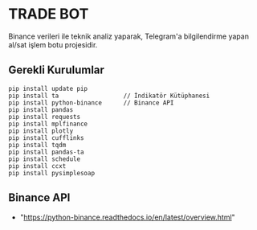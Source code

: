 # TRADE BOT
Binance verileri ile teknik analiz yaparak, Telegram'a bilgilendirme yapan al/sat işlem botu projesidir.

## Gerekli Kurulumlar
    pip install update pip
    pip install ta                  // İndikatör Kütüphanesi
    pip install python-binance      // Binance API 
    pip install pandas      
    pip install requests
    pip install mplfinance    
    pip install plotly
    pip install cufflinks
    pip install tqdm
    pip install pandas-ta
	pip install schedule
	pip install ccxt
    pip install pysimplesoap

## Binance API
- "https://python-binance.readthedocs.io/en/latest/overview.html"
